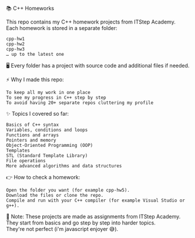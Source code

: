 📚 C++ Homeworks

This repo contains my C++ homework projects from ITStep Academy.  
Each homework is stored in a separate folder:

    cpp-hw1
    cpp-hw2
    cpp-hw3
    … up to the latest one

🖥️ Every folder has a project with source code and additional files if needed.

⚡ Why I made this repo:

    To keep all my work in one place
    To see my progress in C++ step by step
    To avoid having 20+ separate repos cluttering my profile

✨ Topics I covered so far:

    Basics of C++ syntax
    Variables, conditions and loops
    Functions and arrays
    Pointers and memory
    Object-Oriented Programming (OOP)
    Templates
    STL (Standard Template Library)
    File operations
    More advanced algorithms and data structures

👉 How to check a homework:

    Open the folder you want (for example cpp-hw5).
    Download the files or clone the repo.
    Compile and run with your C++ compiler (for example Visual Studio or g++).
    
📌 Note: These projects are made as assignments from ITStep Academy.  
They start from basics and go step by step into harder topics.  
They're not perfect (i'm javascript enjoyer 😅).
